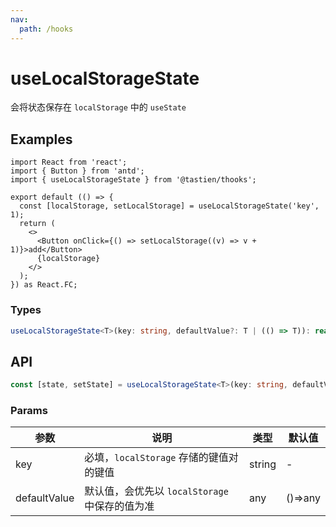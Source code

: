 ```yaml
---
nav:
  path: /hooks
---
```


# useLocalStorageState

会将状态保存在 `localStorage` 中的 `useState`

## Examples

```tsx
import React from 'react';
import { Button } from 'antd';
import { useLocalStorageState } from '@tastien/thooks';

export default (() => {
  const [localStorage, setLocalStorage] = useLocalStorageState('key', 1);
  return (
    <>
      <Button onClick={() => setLocalStorage((v) => v + 1)}>add</Button>
      {localStorage}
    </>
  );
}) as React.FC;
```

### Types

```typescript
useLocalStorageState<T>(key: string, defaultValue?: T | (() => T)): readonly [T, React.Dispatch<React.SetStateAction<T>>];
```

## API

```typescript
const [state, setState] = useLocalStorageState<T>(key: string, defaultValue?: T | (() => T));
```

### Params

| 参数         | 说明                                           | 类型   | 默认值  |
| ------------ | ---------------------------------------------- | ------ | ------- |
| key          | 必填，`localStorage` 存储的键值对的键值        | string | -       |
| defaultValue | 默认值，会优先以 `localStorage` 中保存的值为准 | any    | ()=>any |
